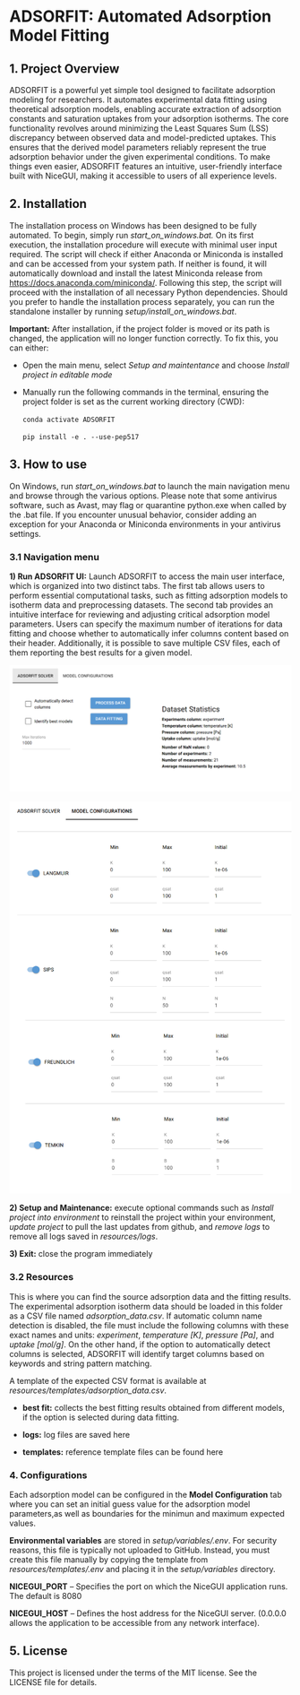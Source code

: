 # ADSORFIT: Automated Adsorption Model Fitting

## 1. Project Overview
ADSORFIT is a powerful yet simple tool designed to facilitate adsorption modeling for researchers. It automates experimental data fitting using theoretical adsorption models, enabling accurate extraction of adsorption constants and saturation uptakes from your adsorption isotherms. The core functionality revolves around minimizing the Least Squares Sum (LSS) discrepancy between observed data and model-predicted uptakes. This ensures that the derived model parameters reliably represent the true adsorption behavior under the given experimental conditions. To make things even easier, ADSORFIT features an intuitive, user-friendly interface built with NiceGUI, making it accessible to users of all experience levels.

## 2. Installation 
The installation process on Windows has been designed to be fully automated. To begin, simply run *start_on_windows.bat.* On its first execution, the installation procedure will execute with minimal user input required. The script will check if either Anaconda or Miniconda is installed and can be accessed from your system path. If neither is found, it will automatically download and install the latest Miniconda release from https://docs.anaconda.com/miniconda/. Following this step, the script will proceed with the installation of all necessary Python dependencies. Should you prefer to handle the installation process separately, you can run the standalone installer by running *setup/install_on_windows.bat*.  

**Important:** After installation, if the project folder is moved or its path is changed, the application will no longer function correctly. To fix this, you can either:

- Open the main menu, select *Setup and maintentance* and choose *Install project in editable mode*
- Manually run the following commands in the terminal, ensuring the project folder is set as the current working directory (CWD):

    `conda activate ADSORFIT`

    `pip install -e . --use-pep517` 

## 3. How to use
On Windows, run *start_on_windows.bat* to launch the main navigation menu and browse through the various options. Please note that some antivirus software, such as Avast, may flag or quarantine python.exe when called by the .bat file. If you encounter unusual behavior, consider adding an exception for your Anaconda or Miniconda environments in your antivirus settings.

### 3.1 Navigation menu

**1) Run ADSORFIT UI:** Launch ADSORFIT to access the main user interface, which is organized into two distinct tabs. The first tab allows users to perform essential computational tasks, such as fitting adsorption models to isotherm data and preprocessing datasets. The second tab provides an intuitive interface for reviewing and adjusting critical adsorption model parameters. Users can specify the maximum number of iterations for data fitting and choose whether to automatically infer columns content based on their header. Additionally, it is possible to save multiple CSV files, each of them reporting the best results for a given model. 

![Solver UI snapshot](ADSORFIT/commons/assets/solver_UI.png)

![Models UI snapshot](ADSORFIT/commons/assets/models_UI.png)

**2) Setup and Maintenance:** execute optional commands such as *Install project into environment* to reinstall the project within your environment, *update project* to pull the last updates from github, and *remove logs* to remove all logs saved in *resources/logs*. 

**3) Exit:** close the program immediately 

### 3.2 Resources
This is where you can find the source adsorption data and the fitting results. The experimental adsorption isotherm data should be loaded in this folder as a CSV file named *adsorption_data.csv*. If automatic column name detection is disabled, the file must include the following columns with these exact names and units: *experiment*, *temperature [K]*, *pressure [Pa]*, and *uptake [mol/g]*. On the other hand, if the option to automatically detect columns is selected, ADSORFIT will identify target columns based on keywords and string pattern matching.

A template of the expected CSV format is available at *resources/templates/adsorption_data.csv*. 

- **best fit:** collects the best fitting results obtained from different models, if the option is selected during data fitting.

- **logs:** log files are saved here

- **templates:** reference template files can be found here

### 4. Configurations
Each adsorption model can be configured in the **Model Configuration** tab where you can set an initial guess value for the adsorption model parameters,as well as boundaries for the minimun and maximum expected values.

**Environmental variables** are stored in *setup/variables/.env*. For security reasons, this file is typically not uploaded to GitHub. Instead, you must create this file manually by copying the template from *resources/templates/.env* and placing it in the *setup/variables* directory.

**NICEGUI_PORT** – Specifies the port on which the NiceGUI application runs. The default is 8080

**NICEGUI_HOST** – Defines the host address for the NiceGUI server. (0.0.0.0 allows the application to be accessible from any network interface).

## 5. License
This project is licensed under the terms of the MIT license. See the LICENSE file for details.



